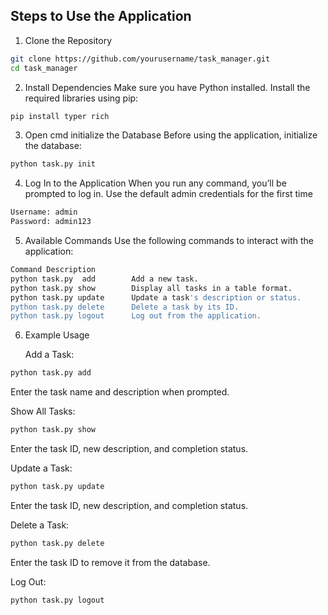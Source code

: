
## Steps to Use the Application


1. Clone the Repository
```bash
git clone https://github.com/yourusername/task_manager.git
cd task_manager
```
2. Install Dependencies
    Make sure you have Python installed. Install the required libraries using pip:

```bash
pip install typer rich
```
3. Open cmd initialize the Database
    Before using the application, initialize the database:

```bash
python task.py init
```
4. Log In to the Application
    When you run any command, you’ll be prompted to log in. Use the default admin credentials for the first time
```bash
Username: admin
Password: admin123
```
5. Available Commands
    Use the following commands to interact with the application:
```bash
Command	Description
python task.py  add	       Add a new task.
python task.py show	       Display all tasks in a table format.
python task.py update	   Update a task's description or status.
python task.py delete	   Delete a task by its ID.
python task.py logout	   Log out from the application.
```
6. Example Usage
    
    Add a Task:
 ```bash
python task.py add
```
Enter the task name and description when prompted.
 

Show All Tasks:
 ```bash
python task.py show
```
Enter the task ID, new description, and completion status.

Update a Task:
 ```bash
python task.py update
```
Enter the task ID, new description, and completion status.

Delete a Task:

 ```bash
python task.py delete
```
Enter the task ID to remove it from the database.


Log Out:
 ```bash
python task.py logout
```




